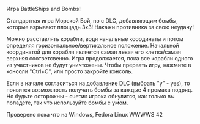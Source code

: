 Игра BattleShips and Bombs!

Стандартная игра Морской Бой, но с DLC, добавляющим бомбы, которые взрывают площадь 3x3! Накажи противника за свою неудачу!

Можно расставлять корабли, водя начальные координаты и потом определяя горизонтальное/вертикальное положение. Начальной координатой для корабля является самая левая его клетка/самая верхняя соответсвенно. Игра продолжается, пока все корабли одного из участников не будут уничтожены. Чтобы прервать игру, нажмите в консоли "Ctrl+C", или просто закройте консоль.

Если в начале согласиться на добавление DLC (выбрать "y" - yes), то появится возможность получать бомбы за каждые 4 промаха подряд. Но будьте осторожны - счетик игрока обнулится, как только вы попадете, так что используйте бомбы с умом.

Проверено пока что на Windows, Fedora Linux WWWWS 42
